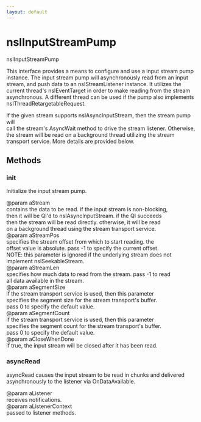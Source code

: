 ```yaml
---
layout: default
---
```


# nsIInputStreamPump #
  
nsIInputStreamPump  
  
This interface provides a means to configure and use a input stream pump  
instance.  The input stream pump will asynchronously read from an input  
stream, and push data to an nsIStreamListener instance.  It utilizes the  
current thread's nsIEventTarget in order to make reading from the stream  
asynchronous. A different thread can be used if the pump also implements  
nsIThreadRetargetableRequest.  
  
If the given stream supports nsIAsyncInputStream, then the stream pump will  
call the stream's AsyncWait method to drive the stream listener.  Otherwise,  
the stream will be read on a background thread utilizing the stream  
transport service.  More details are provided below.  
  

## Methods ##

### init ###
  
Initialize the input stream pump.  
  
@param aStream  
       contains the data to be read.  if the input stream is non-blocking,  
       then it will be QI'd to nsIAsyncInputStream.  if the QI succeeds  
       then the stream will be read directly.  otherwise, it will be read  
       on a background thread using the stream transport service.  
@param aStreamPos  
       specifies the stream offset from which to start reading.  the  
       offset value is absolute.  pass -1 to specify the current offset.  
       NOTE: this parameter is ignored if the underlying stream does not  
       implement nsISeekableStream.  
@param aStreamLen  
       specifies how much data to read from the stream.  pass -1 to read  
       all data available in the stream.  
@param aSegmentSize  
       if the stream transport service is used, then this parameter  
       specifies the segment size for the stream transport's buffer.  
       pass 0 to specify the default value.  
@param aSegmentCount  
       if the stream transport service is used, then this parameter  
       specifies the segment count for the stream transport's buffer.  
       pass 0 to specify the default value.  
@param aCloseWhenDone  
       if true, the input stream will be closed after it has been read.  
  

### asyncRead ###
  
asyncRead causes the input stream to be read in chunks and delivered  
asynchronously to the listener via OnDataAvailable.  
  
@param aListener  
       receives notifications.  
@param aListenerContext  
       passed to listener methods.  
  
